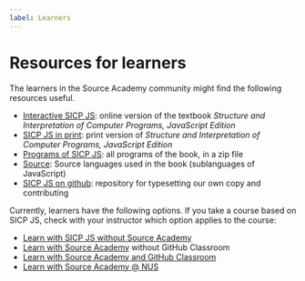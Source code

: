 ```yaml
---
label: Learners
---
```


# Resources for learners

The learners in the Source Academy community might find the following resources useful.

- [Interactive SICP JS](https://sourceacademy.org/sicpjs): online version of the textbook *Structure and Interpretation of Computer Programs, JavaScript Edition* 
- [SICP JS in print](https://mitpress.mit.edu/books/structure-and-interpretation-computer-programs-1): print version of *Structure and Interpretation of Computer Programs, JavaScript Edition*
- [Programs of SICP JS](https://sicp.sourceacademy.org/sicpjs.zip): all programs of the book, in a zip file
- [Source](https://docs.sourceacademy.org): Source languages used in the book (sublanguages of JavaScript)
- [SICP JS on github](https://github.com/source-academy/sicp): repository for typesetting our own copy and contributing

Currently, learners have the following options. If you take a course based on SICP JS, check with your instructor which option applies to the course:

- [Learn with SICP JS without Source Academy](../package/README.md) 
- [Learn with Source Academy](../vanilla/README.md) without GitHub Classroom
- [Learn with Source Academy and GitHub Classroom](github/README.md) 
- [Learn with Source Academy @ NUS](nus/README.md)
